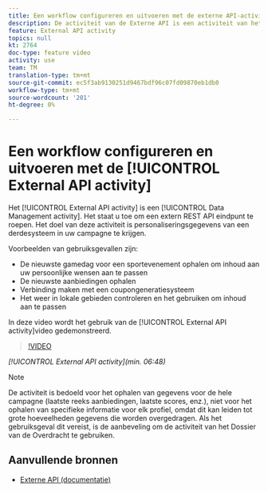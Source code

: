 ```yaml
---
title: Een workflow configureren en uitvoeren met de externe API-activiteit
description: De activiteit van de Externe API is een activiteit van het Beheer van Gegevens. Het staat u toe om een extern REST API eindpunt te roepen. Het doel van deze activiteit is personaliseringsgegevens van een derdesysteem in uw campagne te krijgen.
feature: External API activity
topics: null
kt: 2764
doc-type: feature video
activity: use
team: TM
translation-type: tm+mt
source-git-commit: ec5f3ab9130251d9467bdf96c07fd09870eb1db0
workflow-type: tm+mt
source-wordcount: '201'
ht-degree: 0%

---
```



# Een workflow configureren en uitvoeren met de [!UICONTROL External API activity]

Het [!UICONTROL External API activity] is een [!UICONTROL Data Management activity]. Het staat u toe om een extern REST API eindpunt te roepen. Het doel van deze activiteit is personaliseringsgegevens van een derdesysteem in uw campagne te krijgen.

Voorbeelden van gebruiksgevallen zijn:

* De nieuwste gamedag voor een sportevenement ophalen om inhoud aan uw persoonlijke wensen aan te passen
* De nieuwste aanbiedingen ophalen
* Verbinding maken met een coupongeneratiesysteem
* Het weer in lokale gebieden controleren en het gebruiken om inhoud aan te passen

In deze video wordt het gebruik van de [!UICONTROL External API activity]video gedemonstreerd.

>[!VIDEO](https://video.tv.adobe.com/v/28200/?quality=12)

*[!UICONTROL External API activity](min. 06:48)*

>[!NOTE]
>
>De activiteit is bedoeld voor het ophalen van gegevens voor de hele campagne (laatste reeks aanbiedingen, laatste scores, enz.), niet voor het ophalen van specifieke informatie voor elk profiel, omdat dit kan leiden tot grote hoeveelheden gegevens die worden overgedragen. Als het gebruiksgeval dit vereist, is de aanbeveling om de activiteit van het Dossier van de Overdracht te gebruiken.

## Aanvullende bronnen

* [Externe API (documentatie)](https://docs.adobe.com/content/help/en/campaign-standard/using/managing-processes-and-data/data-management-activities/external-api.html)

